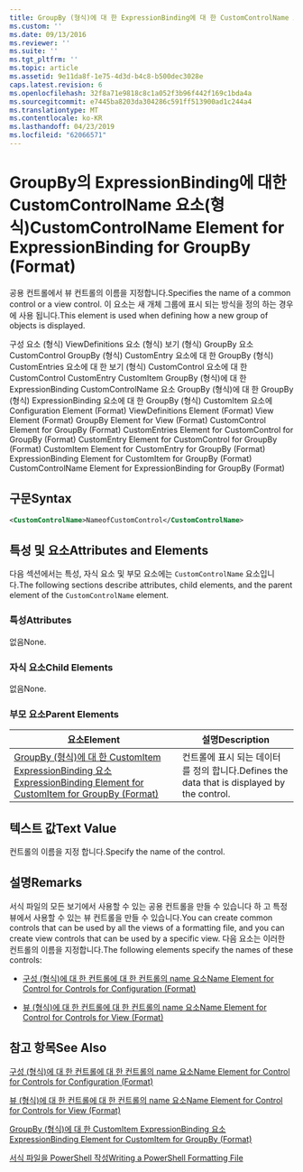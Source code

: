 ```yaml
---
title: GroupBy (형식)에 대 한 ExpressionBinding에 대 한 CustomControlName 요소 | Microsoft Docs
ms.custom: ''
ms.date: 09/13/2016
ms.reviewer: ''
ms.suite: ''
ms.tgt_pltfrm: ''
ms.topic: article
ms.assetid: 9e11da8f-1e75-4d3d-b4c8-b500dec3028e
caps.latest.revision: 6
ms.openlocfilehash: 32f8a71e9818c8c1a052f3b96f442f169c1bda4a
ms.sourcegitcommit: e7445ba8203da304286c591ff513900ad1c244a4
ms.translationtype: MT
ms.contentlocale: ko-KR
ms.lasthandoff: 04/23/2019
ms.locfileid: "62066571"
---
```

# <a name="customcontrolname-element-for-expressionbinding-for-groupby-format"></a><span data-ttu-id="b2633-102">GroupBy의 ExpressionBinding에 대한 CustomControlName 요소(형식)</span><span class="sxs-lookup"><span data-stu-id="b2633-102">CustomControlName Element for ExpressionBinding for GroupBy (Format)</span></span>

<span data-ttu-id="b2633-103">공용 컨트롤에서 뷰 컨트롤의 이름을 지정합니다.</span><span class="sxs-lookup"><span data-stu-id="b2633-103">Specifies the name of a common control or a view control.</span></span> <span data-ttu-id="b2633-104">이 요소는 새 개체 그룹에 표시 되는 방식을 정의 하는 경우에 사용 됩니다.</span><span class="sxs-lookup"><span data-stu-id="b2633-104">This element is used when defining how a new group of objects is displayed.</span></span>

<span data-ttu-id="b2633-105">구성 요소 (형식) ViewDefinitions 요소 (형식) 보기 (형식) GroupBy 요소 CustomControl GroupBy (형식) CustomEntry 요소에 대 한 GroupBy (형식) CustomEntries 요소에 대 한 보기 (형식) CustomControl 요소에 대 한 CustomControl CustomEntry CustomItem GroupBy (형식)에 대 한 ExpressionBinding CustomControlName 요소 GroupBy (형식)에 대 한 GroupBy (형식) ExpressionBinding 요소에 대 한 GroupBy (형식) CustomItem 요소에</span><span class="sxs-lookup"><span data-stu-id="b2633-105">Configuration Element (Format) ViewDefinitions Element (Format) View Element (Format) GroupBy Element for View (Format) CustomControl Element for GroupBy (Format) CustomEntries Element for CustomControl for GroupBy (Format) CustomEntry Element for CustomControl for GroupBy (Format) CustomItem Element for CustomEntry for GroupBy (Format) ExpressionBinding Element for CustomItem for GroupBy (Format) CustomControlName Element for ExpressionBinding for GroupBy (Format)</span></span>

## <a name="syntax"></a><span data-ttu-id="b2633-106">구문</span><span class="sxs-lookup"><span data-stu-id="b2633-106">Syntax</span></span>

```xml
<CustomControlName>NameofCustomControl</CustomControlName>
```

## <a name="attributes-and-elements"></a><span data-ttu-id="b2633-107">특성 및 요소</span><span class="sxs-lookup"><span data-stu-id="b2633-107">Attributes and Elements</span></span>

<span data-ttu-id="b2633-108">다음 섹션에서는 특성, 자식 요소 및 부모 요소에는 `CustomControlName` 요소입니다.</span><span class="sxs-lookup"><span data-stu-id="b2633-108">The following sections describe attributes, child elements, and the parent element of the `CustomControlName` element.</span></span>

### <a name="attributes"></a><span data-ttu-id="b2633-109">특성</span><span class="sxs-lookup"><span data-stu-id="b2633-109">Attributes</span></span>

<span data-ttu-id="b2633-110">없음</span><span class="sxs-lookup"><span data-stu-id="b2633-110">None.</span></span>

### <a name="child-elements"></a><span data-ttu-id="b2633-111">자식 요소</span><span class="sxs-lookup"><span data-stu-id="b2633-111">Child Elements</span></span>

<span data-ttu-id="b2633-112">없음</span><span class="sxs-lookup"><span data-stu-id="b2633-112">None.</span></span>

### <a name="parent-elements"></a><span data-ttu-id="b2633-113">부모 요소</span><span class="sxs-lookup"><span data-stu-id="b2633-113">Parent Elements</span></span>

|<span data-ttu-id="b2633-114">요소</span><span class="sxs-lookup"><span data-stu-id="b2633-114">Element</span></span>|<span data-ttu-id="b2633-115">설명</span><span class="sxs-lookup"><span data-stu-id="b2633-115">Description</span></span>|
|-------------|-----------------|
|[<span data-ttu-id="b2633-116">GroupBy (형식)에 대 한 CustomItem ExpressionBinding 요소</span><span class="sxs-lookup"><span data-stu-id="b2633-116">ExpressionBinding Element for CustomItem for GroupBy (Format)</span></span>](./expressionbinding-element-for-customitem-for-groupby-format.md)|<span data-ttu-id="b2633-117">컨트롤에 표시 되는 데이터를 정의 합니다.</span><span class="sxs-lookup"><span data-stu-id="b2633-117">Defines the data that is displayed by the control.</span></span>|

## <a name="text-value"></a><span data-ttu-id="b2633-118">텍스트 값</span><span class="sxs-lookup"><span data-stu-id="b2633-118">Text Value</span></span>

<span data-ttu-id="b2633-119">컨트롤의 이름을 지정 합니다.</span><span class="sxs-lookup"><span data-stu-id="b2633-119">Specify the name of the control.</span></span>

## <a name="remarks"></a><span data-ttu-id="b2633-120">설명</span><span class="sxs-lookup"><span data-stu-id="b2633-120">Remarks</span></span>

<span data-ttu-id="b2633-121">서식 파일의 모든 보기에서 사용할 수 있는 공용 컨트롤을 만들 수 있습니다 하 고 특정 뷰에서 사용할 수 있는 뷰 컨트롤을 만들 수 있습니다.</span><span class="sxs-lookup"><span data-stu-id="b2633-121">You can create common controls that can be used by all the views of a formatting file, and you can create view controls that can be used by a specific view.</span></span> <span data-ttu-id="b2633-122">다음 요소는 이러한 컨트롤의 이름을 지정합니다.</span><span class="sxs-lookup"><span data-stu-id="b2633-122">The following elements specify the names of these controls:</span></span>

- [<span data-ttu-id="b2633-123">구성 (형식)에 대 한 컨트롤에 대 한 컨트롤의 name 요소</span><span class="sxs-lookup"><span data-stu-id="b2633-123">Name Element for Control for Controls for Configuration (Format)</span></span>](./name-element-for-control-for-controls-for-configuration-format.md)

- [<span data-ttu-id="b2633-124">뷰 (형식)에 대 한 컨트롤에 대 한 컨트롤의 name 요소</span><span class="sxs-lookup"><span data-stu-id="b2633-124">Name Element for Control for Controls for View (Format)</span></span>](./name-element-for-control-for-controls-for-view-format.md)

## <a name="see-also"></a><span data-ttu-id="b2633-125">참고 항목</span><span class="sxs-lookup"><span data-stu-id="b2633-125">See Also</span></span>

[<span data-ttu-id="b2633-126">구성 (형식)에 대 한 컨트롤에 대 한 컨트롤의 name 요소</span><span class="sxs-lookup"><span data-stu-id="b2633-126">Name Element for Control for Controls for Configuration (Format)</span></span>](./name-element-for-control-for-controls-for-configuration-format.md)

[<span data-ttu-id="b2633-127">뷰 (형식)에 대 한 컨트롤에 대 한 컨트롤의 name 요소</span><span class="sxs-lookup"><span data-stu-id="b2633-127">Name Element for Control for Controls for View (Format)</span></span>](./name-element-for-control-for-controls-for-view-format.md)

[<span data-ttu-id="b2633-128">GroupBy (형식)에 대 한 CustomItem ExpressionBinding 요소</span><span class="sxs-lookup"><span data-stu-id="b2633-128">ExpressionBinding Element for CustomItem for GroupBy (Format)</span></span>](./expressionbinding-element-for-customitem-for-groupby-format.md)

[<span data-ttu-id="b2633-129">서식 파일을 PowerShell 작성</span><span class="sxs-lookup"><span data-stu-id="b2633-129">Writing a PowerShell Formatting File</span></span>](./writing-a-powershell-formatting-file.md)
